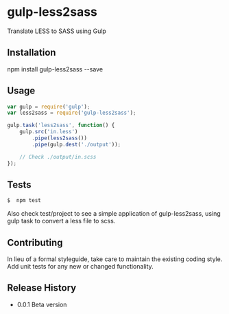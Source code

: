 gulp-less2sass
==============

Translate LESS to SASS using Gulp

## Installation

npm install gulp-less2sass --save

## Usage
```javascript
var gulp = require('gulp');
var less2sass = require('gulp-less2sass');

gulp.task('less2sass', function() {
	gulp.src('in.less')
		.pipe(less2sass())
		.pipe(gulp.dest('./output'));

	// Check ./output/in.scss
});
```

## Tests

```bash
$  npm test
```

Also check test/project to see a simple application of gulp-less2sass, using gulp task to convert a less file to scss.

## Contributing

In lieu of a formal styleguide, take care to maintain the existing coding style.
Add unit tests for any new or changed functionality. 

## Release History

* 0.0.1 Beta version

